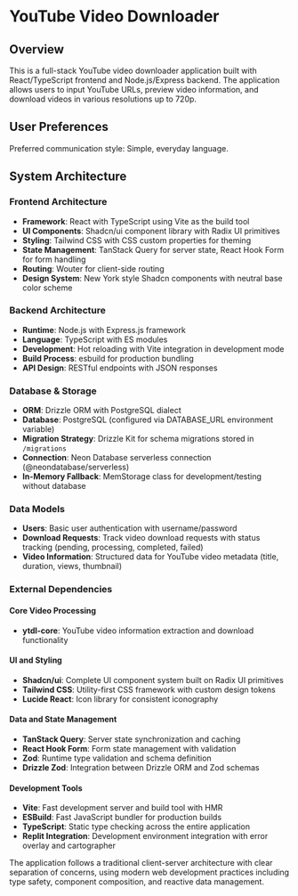 # YouTube Video Downloader

## Overview

This is a full-stack YouTube video downloader application built with React/TypeScript frontend and Node.js/Express backend. The application allows users to input YouTube URLs, preview video information, and download videos in various resolutions up to 720p.

## User Preferences

Preferred communication style: Simple, everyday language.

## System Architecture

### Frontend Architecture
- **Framework**: React with TypeScript using Vite as the build tool
- **UI Components**: Shadcn/ui component library with Radix UI primitives
- **Styling**: Tailwind CSS with CSS custom properties for theming
- **State Management**: TanStack Query for server state, React Hook Form for form handling
- **Routing**: Wouter for client-side routing
- **Design System**: New York style Shadcn components with neutral base color scheme

### Backend Architecture
- **Runtime**: Node.js with Express.js framework
- **Language**: TypeScript with ES modules
- **Development**: Hot reloading with Vite integration in development mode
- **Build Process**: esbuild for production bundling
- **API Design**: RESTful endpoints with JSON responses

### Database & Storage
- **ORM**: Drizzle ORM with PostgreSQL dialect
- **Database**: PostgreSQL (configured via DATABASE_URL environment variable)
- **Migration Strategy**: Drizzle Kit for schema migrations stored in `/migrations`
- **Connection**: Neon Database serverless connection (@neondatabase/serverless)
- **In-Memory Fallback**: MemStorage class for development/testing without database

### Data Models
- **Users**: Basic user authentication with username/password
- **Download Requests**: Track video download requests with status tracking (pending, processing, completed, failed)
- **Video Information**: Structured data for YouTube video metadata (title, duration, views, thumbnail)

### External Dependencies

#### Core Video Processing
- **ytdl-core**: YouTube video information extraction and download functionality

#### UI and Styling
- **Shadcn/ui**: Complete UI component system built on Radix UI primitives
- **Tailwind CSS**: Utility-first CSS framework with custom design tokens
- **Lucide React**: Icon library for consistent iconography

#### Data and State Management
- **TanStack Query**: Server state synchronization and caching
- **React Hook Form**: Form state management with validation
- **Zod**: Runtime type validation and schema definition
- **Drizzle Zod**: Integration between Drizzle ORM and Zod schemas

#### Development Tools
- **Vite**: Fast development server and build tool with HMR
- **ESBuild**: Fast JavaScript bundler for production builds
- **TypeScript**: Static type checking across the entire application
- **Replit Integration**: Development environment integration with error overlay and cartographer

The application follows a traditional client-server architecture with clear separation of concerns, using modern web development practices including type safety, component composition, and reactive data management.